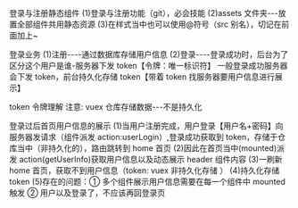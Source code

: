 登录与注册静态组件
(1)登录与注册功能（git），必会技能
(2)assets 文件夹---放置全部组件共用静态资源
(3)在样式当中也可以使用@符号（src 别名），切记在前面加上~

登录业务
(1)注册----通过数据库存储用户信息
(2)登录----登录成功时，后台为了区分这个用户是谁-服务器下发 token【令牌：唯一标识符】
一般登录成功服务器会下发 token，前台持久化存储 token【带着 token 找服务器要用户信息进行展示】

token 令牌理解
注意: vuex 仓库存储数据---不是持久化

登录过后首页用户信息的展示
(1)当用户注册完成，用户登录【用户名+密码】向服务器发请求（组件派发 action:userLogin）,登录成功获取到 token，存储于仓库当中（非持久化的），路由跳转到 home 首页
(2)因此在首页当中(mounted)派发 action(getUserInfo)获取用户信息以及动态展示 header 组件内容
(3)一刷新 home 首页，获取不到用户信息（token: vuex 非持久化存储 ）
(4)持久化存储 token
(5)存在的问题：① 多个组件展示用户信息需要在每一个组件中 mounted 触发 ② 用户以及登录了，不应该再回登录页
